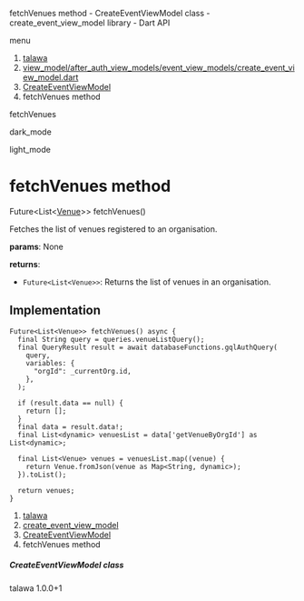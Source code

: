 




fetchVenues method - CreateEventViewModel class - create\_event\_view\_model library - Dart API







menu

1. [talawa](../../index.html)
2. [view\_model/after\_auth\_view\_models/event\_view\_models/create\_event\_view\_model.dart](../../view_model_after_auth_view_models_event_view_models_create_event_view_model/view_model_after_auth_view_models_event_view_models_create_event_view_model-library.html)
3. [CreateEventViewModel](../../view_model_after_auth_view_models_event_view_models_create_event_view_model/CreateEventViewModel-class.html)
4. fetchVenues method

fetchVenues


dark\_mode

light\_mode




# fetchVenues method


Future<List<[Venue](../../models_events_event_venue/Venue-class.html)>>
fetchVenues()

Fetches the list of venues registered to an organisation.

**params**:
None

**returns**:

* `Future<List<Venue>>`: Returns the list of venues in an organisation.

## Implementation

```
Future<List<Venue>> fetchVenues() async {
  final String query = queries.venueListQuery();
  final QueryResult result = await databaseFunctions.gqlAuthQuery(
    query,
    variables: {
      "orgId": _currentOrg.id,
    },
  );

  if (result.data == null) {
    return [];
  }
  final data = result.data!;
  final List<dynamic> venuesList = data['getVenueByOrgId'] as List<dynamic>;

  final List<Venue> venues = venuesList.map((venue) {
    return Venue.fromJson(venue as Map<String, dynamic>);
  }).toList();

  return venues;
}
```

 


1. [talawa](../../index.html)
2. [create\_event\_view\_model](../../view_model_after_auth_view_models_event_view_models_create_event_view_model/view_model_after_auth_view_models_event_view_models_create_event_view_model-library.html)
3. [CreateEventViewModel](../../view_model_after_auth_view_models_event_view_models_create_event_view_model/CreateEventViewModel-class.html)
4. fetchVenues method

##### CreateEventViewModel class





talawa
1.0.0+1






